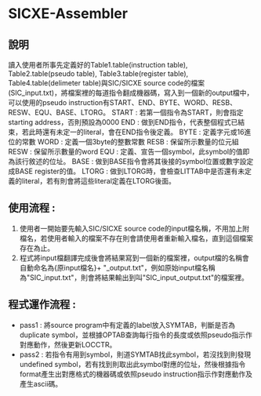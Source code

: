 # SICXE-Assembler

## 說明
讀入使用者所事先定義好的Table1.table(instruction table), Table2.table(pseudo table), Table3.table(register table), Table4.table(delimeter table)與SIC/SICXE source code的檔案(SIC_input.txt)，將檔案裡的每道指令翻成機器碼，寫入到一個新的output檔中，可以使用的pseudo instruction有START、END、BYTE、WORD、RESB、RESW、EQU、BASE、LTORG。
START : 若第一個指令為START，則會指定starting address，否則預設為0000
END : 做到END指令，代表整個程式已結束，若此時還有未定一的literal，會在END指令後定義。
BYTE : 定義字元或16進位的常數
WORD : 定義一個3byte的整數常數
RESB : 保留所示數量的位元組
RESW : 保留所示數量的word
EQU : 定義、宣告一個symbol，此symbol的值即為該行敘述的位址。
BASE : 做到BASE指令會將其後接的symbol位置或數字設定成BASE register的值。 
LTORG : 做到LTORG時，會檢查LITTAB中是否還有未定義的literal，若有則會將這些literal定義在LTORG後面。


## 使用流程 :
1. 使用者一開始要先輸入SIC/SICXE source code的input檔名稱，不用加上附檔名，若使用者輸入的檔案不存在則會請使用者重新輸入檔名，直到這個檔案存在為止。
2. 程式將input檔翻譯完成後會將結果寫到一個新的檔案裡，output檔的名稱會自動命名為{原input檔名}+ "_output.txt"，例如原始input檔名稱為"SIC_input.txt"，則會將結果輸出到叫"SIC_input_output.txt"的檔案裡。

## 程式運作流程 : 
- pass1 : 將source program中有定義的label放入SYMTAB，判斷是否為duplicate symbol，並根據OPTAB查詢每行指令的長度或依照pseudo指示作對應動作，然後更新LOCCTR。
- pass2 : 若指令有用到symbol，則道SYMTAB找此symbol，若沒找到則發現undefined symbol，若有找到則取出此symbol對應的位址，然後根據指令format產生出對應格式的機器碼或依照pseudo instruction指示作對應動作及產生ascii碼。